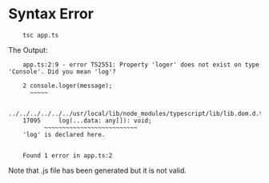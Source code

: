 # Syntax Error

		tsc app.ts

The Output:

		app.ts:2:9 - error TS2551: Property 'loger' does not exist on type 'Console'. Did you mean 'log'?

		2 console.loger(message);
          ~~~~~

  		../../../../../../usr/local/lib/node_modules/typescript/lib/lib.dom.d.ts:17095:5
    	17095     log(...data: any[]): void;
              ~~~~~~~~~~~~~~~~~~~~~~~~~~
    	'log' is declared here.


		Found 1 error in app.ts:2




Note that .js file has been generated but it is not valid.